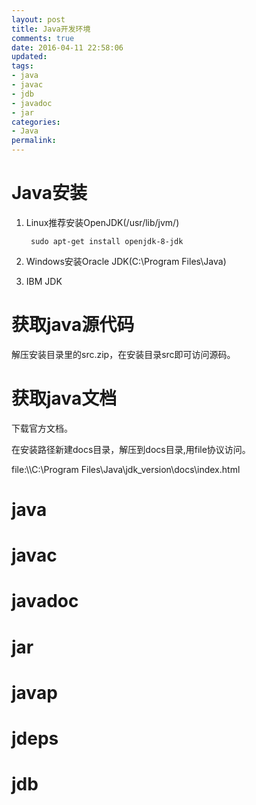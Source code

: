 ```yaml
---
layout: post
title: Java开发环境
comments: true
date: 2016-04-11 22:58:06
updated:
tags:
- java
- javac
- jdb
- javadoc
- jar
categories:
- Java
permalink:
---
```


# Java安装

1. Linux推荐安装OpenJDK(/usr/lib/jvm/)

        sudo apt-get install openjdk-8-jdk

2. Windows安装Oracle JDK(C:\Program Files\Java\)

3. IBM JDK

# 获取java源代码

解压安装目录里的src.zip，在安装目录src即可访问源码。

# 获取java文档

下载官方文档。

在安装路径新建docs目录，解压到docs目录,用file协议访问。

file:\\\C:\Program Files\Java\jdk_version\docs\index.html

# java

# javac

# javadoc

# jar

# javap

# jdeps

# jdb

